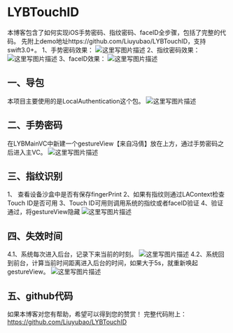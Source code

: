 # LYBTouchID
本博客包含了如何实现iOS手势密码、指纹密码、faceID全步骤，包括了完整的代码。
先附上demo地址https://github.com/Liuyubao/LYBTouchID，支持swift3.0+。
1、手势密码效果：
![这里写图片描述](http://img.blog.csdn.net/20180201155512048?watermark/2/text/aHR0cDovL2Jsb2cuY3Nkbi5uZXQvWXViYW9Mb3Vpc0xpdQ==/font/5a6L5L2T/fontsize/400/fill/I0JBQkFCMA==/dissolve/70/gravity/SouthEast)
2、指纹密码效果：
![这里写图片描述](http://img.blog.csdn.net/20180201155540781?watermark/2/text/aHR0cDovL2Jsb2cuY3Nkbi5uZXQvWXViYW9Mb3Vpc0xpdQ==/font/5a6L5L2T/fontsize/400/fill/I0JBQkFCMA==/dissolve/70/gravity/SouthEast)
3、faceID效果：
![这里写图片描述](http://img.blog.csdn.net/20180201155559526?watermark/2/text/aHR0cDovL2Jsb2cuY3Nkbi5uZXQvWXViYW9Mb3Vpc0xpdQ==/font/5a6L5L2T/fontsize/400/fill/I0JBQkFCMA==/dissolve/70/gravity/SouthEast)

一、导包
------
本项目主要使用的是LocalAuthentication这个包。
![这里写图片描述](http://img.blog.csdn.net/20180201161551633?watermark/2/text/aHR0cDovL2Jsb2cuY3Nkbi5uZXQvWXViYW9Mb3Vpc0xpdQ==/font/5a6L5L2T/fontsize/400/fill/I0JBQkFCMA==/dissolve/70/gravity/SouthEast)

二、手势密码
------
在LYBMainVC中新建一个gestureView【来自冯倩】放在上方，通过手势密码之后进入主VC。
![这里写图片描述](http://img.blog.csdn.net/20180201161559537?watermark/2/text/aHR0cDovL2Jsb2cuY3Nkbi5uZXQvWXViYW9Mb3Vpc0xpdQ==/font/5a6L5L2T/fontsize/400/fill/I0JBQkFCMA==/dissolve/70/gravity/SouthEast)

三、指纹识别
------
1、 查看设备沙盒中是否有保存fingerPrint
2、如果有指纹则通过LAContext检查Touch ID是否可用
3、Touch ID可用则调用系统的指纹或者faceID验证
4、验证通过，将gestureView隐藏
![这里写图片描述](http://img.blog.csdn.net/20180201161611089?watermark/2/text/aHR0cDovL2Jsb2cuY3Nkbi5uZXQvWXViYW9Mb3Vpc0xpdQ==/font/5a6L5L2T/fontsize/400/fill/I0JBQkFCMA==/dissolve/70/gravity/SouthEast)

四、失效时间
------
4.1、系统每次进入后台，记录下来当前的时刻。
![这里写图片描述](http://img.blog.csdn.net/20180201161621033?watermark/2/text/aHR0cDovL2Jsb2cuY3Nkbi5uZXQvWXViYW9Mb3Vpc0xpdQ==/font/5a6L5L2T/fontsize/400/fill/I0JBQkFCMA==/dissolve/70/gravity/SouthEast)
4.2、系统回到前台，计算当前时间距离进入后台的时间，如果大于5s，就重新唤起gestureView。
![这里写图片描述](http://img.blog.csdn.net/20180201161630599?watermark/2/text/aHR0cDovL2Jsb2cuY3Nkbi5uZXQvWXViYW9Mb3Vpc0xpdQ==/font/5a6L5L2T/fontsize/400/fill/I0JBQkFCMA==/dissolve/70/gravity/SouthEast)

五、github代码
----------

如果本博客对您有帮助，希望可以得到您的赞赏！
完整代码附上：https://github.com/Liuyubao/LYBTouchID





